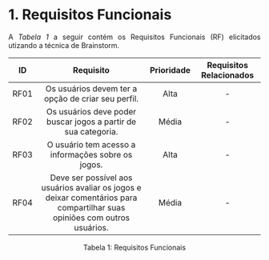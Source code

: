 # 1. Requisitos Funcionais

<p align="justify">A <i>Tabela 1</i> a seguir contém os Requisitos Funcionais (RF) elicitados utizando a técnica de Brainstorm.</p>

| ID   |                                 Requisito                                 | Prioridade | Requisitos Relacionados |
| :--: | :-----------------------------------------------------------------------: | :--------: | :---------: |
| RF01 | Os usuários devem ter a opção de criar seu perfil.  |    Alta        |     -        |
| RF02 | Os usuários deve poder buscar jogos a partir de sua categoria.|      Média      | - |
| RF03 | O usuário tem acesso a informações sobre os jogos.              |      Alta      |     -       |
| RF04 | Deve ser possível aos usuários avaliar os jogos e deixar comentários para compartilhar suas opiniões com outros usuários. | Média | - |



<div style="text-align: center">
<p>Tabela 1: Requisitos Funcionais</p>
</div>

